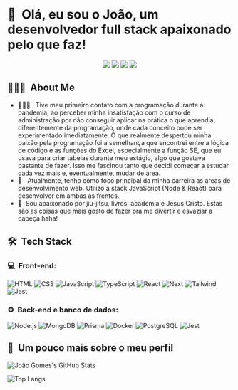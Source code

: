<h1>👋 &nbsp;Olá, eu sou o João, um desenvolvedor full stack apaixonado pelo que faz!</h1>
<p align="center">
<a href="https://www.instagram.com/joao_cgomes/"><img src="https://img.shields.io/badge/-@joaocgomes-E4405F?style=flat-square&logo=Instagram&logoColor=white"/></a>
<a href="https://portfolio-bzs.pages.dev/"><img src="https://img.shields.io/badge/-portfolio-3423A6?style=flat-square&logo=Google-Chrome&logoColor=white"/></a>
<a href="https://www.linkedin.com/in/jo%C3%A3o-carlos-gomes-a9a723223/"><img src="https://img.shields.io/badge/-João%20Gomes%20-0077B5?style=flat-square&logo=Linkedin&logoColor=white"/></a>
<a href="mailto:jowgomes3@gmail.com"><img src="https://img.shields.io/badge/-jowgomes3@gmail.com-D14836?style=flat-square&logo=Gmail&logoColor=white"/></a>

</p>

<h2> 👨🏻‍💻 &nbsp;About Me </h2>

- 👨🏻‍💻 &nbsp; Tive meu primeiro contato com a programação durante a pandemia, ao perceber minha insatisfação com o curso de administração por não conseguir aplicar na prática o que aprendia, diferentemente da programação, onde cada conceito pode ser experimentado imediatamente. O que realmente despertou minha paixão pela programação foi a semelhança que encontrei entre a lógica de código e as funções do Excel, especialmente a função SE, que eu usava para criar tabelas durante meu estágio, algo que gostava bastante de fazer. Isso me fascinou tanto que decidi começar a estudar cada vez mais e, eventualmente, mudar de área.
- 🚀 &nbsp; Atualmente, tenho como foco principal da minha carreira as áreas de desenvolvimento web. Utilizo a stack JavaScript (Node & React) para desenvolver em ambas as frentes.
- 🥋&nbsp; Sou apaixonado por jiu-jitsu, livros, academia e Jesus Cristo. Estas são as coisas que mais gosto de fazer pra me divertir e esvaziar a cabeça haha!

<h2> 🛠 &nbsp;Tech Stack</h2>
<h3>💻 &nbsp;Front-end:</h3>

![HTML](https://img.shields.io/badge/-HTML-333333?style=flat&logo=HTML5)
![CSS](https://img.shields.io/badge/-CSS-333333?style=flat&logo=CSS3&logoColor=1572B6)
![JavaScript](https://img.shields.io/badge/-JavaScript-333333?style=flat&logo=javascript)
![TypeScript](https://img.shields.io/badge/-TypeScript-333333?style=flat&logo=typescript&logoColor=2D79C7)
![React](https://img.shields.io/badge/-React-333333?style=flat&logo=react)
![Next](https://img.shields.io/badge/-Next.js-333333?style=flat&logo=next.js)
![Tailwind](https://img.shields.io/badge/-Tailwindcss-333333?style=flat&logo=tailwindcss)
![Jest](https://img.shields.io/badge/-Jest-333333?style=flat&logo=jest&logoColor=E535AB)

<h3>⚙️ &nbsp;Back-end e banco de dados:</h3>

![Node.js](https://img.shields.io/badge/-Node.js-333333?style=flat&logo=node.js)
![MongoDB](https://img.shields.io/badge/-MongoDB-333333?style=flat&logo=mongodb)
![Prisma](https://img.shields.io/badge/-Prisma-333333?style=flat&logo=prisma)
![Docker](https://img.shields.io/badge/-Docker-333333?style=flat&logo=docker)
![PostgreSQL](https://img.shields.io/badge/-PostgreSQL-333333?style=flat&logo=postgresql)
![Jest](https://img.shields.io/badge/-Jest-333333?style=flat&logo=jest&logoColor=E535AB)

<h2>🚀 &nbsp;Um pouco mais sobre o meu perfil</h2>

![João Gomes's GitHub Stats](https://github-readme-stats.vercel.app/api?username=joaogomesss&show_icons=true&theme=dracula)

![Top Langs](https://github-readme-stats.vercel.app/api/top-langs/?username=joaogomesssS&layout=compact)
